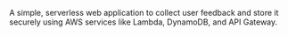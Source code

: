 A simple, serverless web application to collect user feedback and store it securely using AWS services like Lambda, DynamoDB, and API Gateway.
